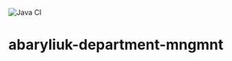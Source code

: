 ![Java CI](https://github.com/Brest-Java-Course-2020//workflows/Java%20CI/badge.svg)
# abaryliuk-department-mngmnt
